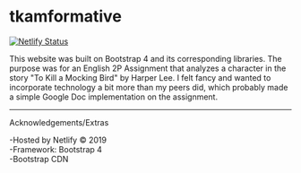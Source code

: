 # tkamformative

[![Netlify Status](https://api.netlify.com/api/v1/badges/6681ca1d-c92f-4c19-9d75-5d93796f44a1/deploy-status)](https://app.netlify.com/sites/tkambrianvu/deploys)

This website was built on Bootstrap 4 and its corresponding libraries. The purpose was for an English 2P Assignment that analyzes a character in the story "To Kill a Mocking Bird" by Harper Lee. I felt fancy and wanted to incorporate technology a bit more than my peers did, which probably made a simple Google Doc implementation on the assignment.

------------------------------------------------------------------------------------------------------------------------------------------

Acknowledgements/Extras

-Hosted by Netlify © 2019                                                                                                                 
-Framework: Bootstrap 4                                                                                                                   
-Bootstrap CDN                                                                                                                             
